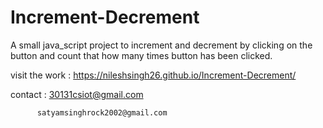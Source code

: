 # Increment-Decrement


A small java_script project to increment and decrement by clicking on the button and count that how many times button has been clicked.

visit the work :  https://nileshsingh26.github.io/Increment-Decrement/

contact : 30131csiot@gmail.com


          satyamsinghrock2002@gmail.com
